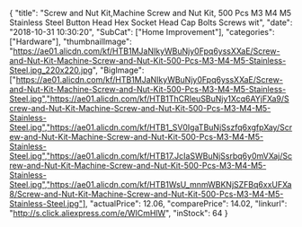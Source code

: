 {
	"title": "Screw and Nut Kit,Machine Screw and Nut Kit, 500 Pcs M3 M4 M5 Stainless Steel Button Head Hex Socket Head Cap Bolts Screws wit",
	"date": "2018-10-31 10:30:20",
	"SubCat": ["Home Improvement"],
	"categories": ["Hardware"],
	"thumbnailImage": "https://ae01.alicdn.com/kf/HTB1MJaNIkyWBuNjy0Fpq6yssXXaE/Screw-and-Nut-Kit-Machine-Screw-and-Nut-Kit-500-Pcs-M3-M4-M5-Stainless-Steel.jpg_220x220.jpg",
	"BigImage": ["https://ae01.alicdn.com/kf/HTB1MJaNIkyWBuNjy0Fpq6yssXXaE/Screw-and-Nut-Kit-Machine-Screw-and-Nut-Kit-500-Pcs-M3-M4-M5-Stainless-Steel.jpg","https://ae01.alicdn.com/kf/HTB1ThCRIeuSBuNjy1Xcq6AYjFXa9/Screw-and-Nut-Kit-Machine-Screw-and-Nut-Kit-500-Pcs-M3-M4-M5-Stainless-Steel.jpg","https://ae01.alicdn.com/kf/HTB1_SV0IgaTBuNjSszfq6xgfpXay/Screw-and-Nut-Kit-Machine-Screw-and-Nut-Kit-500-Pcs-M3-M4-M5-Stainless-Steel.jpg","https://ae01.alicdn.com/kf/HTB17.JcIaSWBuNjSsrbq6y0mVXaj/Screw-and-Nut-Kit-Machine-Screw-and-Nut-Kit-500-Pcs-M3-M4-M5-Stainless-Steel.jpg","https://ae01.alicdn.com/kf/HTB1WsU_mnmWBKNjSZFBq6xxUFXa8/Screw-and-Nut-Kit-Machine-Screw-and-Nut-Kit-500-Pcs-M3-M4-M5-Stainless-Steel.jpg"],
	"actualPrice": 12.06,
	"comparePrice": 14.02,
	"linkurl": "http://s.click.aliexpress.com/e/WICmHlW",
	"inStock": 64
}
